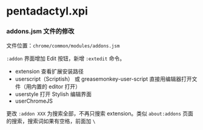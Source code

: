 pentadactyl.xpi
===============

### addons.jsm 文件的修改

文件位置：`chrome/common/modules/addons.jsm`

`:addon` 界面增加 Edit 按钮，新增 `:extedit` 命令。

 - extension 查看扩展安装路径
 - userscript（Scriptish） 或 greasemonkey-user-script 直接用编辑器打开文件（用内置的 editor 打开）
 - userstyle 打开 Stylish 编辑界面
 - userChromeJS

更改 `:addon XXX` 为搜索全部，不再只搜索 extension。类似 `about:addons` 页面的搜索，搜索词如果有空格，前面加 `\`
